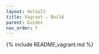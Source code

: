 ```yaml
---
layout: default
title: Vagrant - Build
parent: Guides
nav_order: f 
---
```


{% include README_vagrant.md %}
